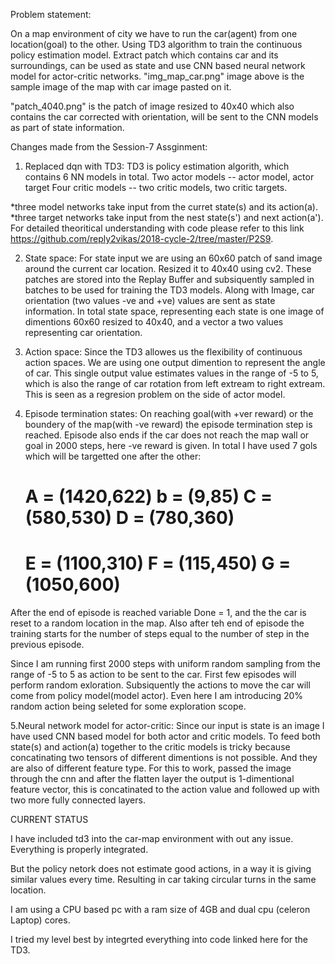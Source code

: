 Problem statement:

On a map environment of city we have to run the car(agent) from one location(goal) to the other.
Using TD3 algorithm to train the continuous policy estimation model.
Extract patch which contains car and its surroundings, can be used as state and use CNN based neural network model for actor-critic networks.
"img_map_car.png" image above is the sample image of the map with car image pasted on it.

"patch_4040.png" is the patch of image resized to 40x40 which also contains the car corrected with orientation, will be sent to the CNN models as part of state information.

Changes made from the Session-7 Assginment:

1. Replaced dqn with TD3: TD3 is policy estimation algorith, which contains 6 NN models in total. Two actor models -- actor model, actor target Four critic models -- two critic models, two critic targets.

*three model networks take input from the curret state(s) and its action(a). *three target networks take input from the nest state(s') and next action(a'). For detailed theoritical understanding with code please refer to this link https://github.com/reply2vikas/2018-cycle-2/tree/master/P2S9.

2. State space: For state input we are using an 60x60 patch of sand image around the current car location. Resized it to 40x40 using cv2. These patches are stored into the Replay Buffer and subsiquently sampled in batches to be used for training the TD3 models. Along with Image, car orientation (two values -ve and +ve) values are sent as state information. In total state space, representing each state is one image of dimentions 60x60 resized to 40x40, and a vector a two values representing car orientation.

3. Action space: Since the TD3 allowes us the flexibility of continuous action spaces. We are using one output dimention to represent the angle of car. This single output value estimates values in the range of -5 to 5, which is also the range of car rotation from left extream to right extream. This is seen as a regresion problem on the side of actor model.

4. Episode termination states: On reaching goal(with +ver reward) or the boundery of the map(with -ve reward) the episode termination step is reached. Episode also ends if the car does not reach the map wall or goal in 2000 steps, here -ve reward is given. In total I have used 7 gols which will be targetted one after the other:

    # A = (1420,622)  b = (9,85)  C = (580,530) D = (780,360) 
    # E = (1100,310) F = (115,450) G = (1050,600)
After the end of episode is reached variable Done = 1, and the the car is reset to a random location in the map. Also after teh end of episode the training starts for the number of steps equal to the number of step in the previous episode.

Since I am running first 2000 steps with uniform random sampling from the range of -5 to 5 as action to be sent to the car. First few episodes will perform random exloration. Subsiquently the actions to move the car will come from policy model(model actor). Even here I am introducing 20% random action being seleted for some exploration scope.

5.Neural network model for actor-critic: Since our input is state is an image I have used CNN based model for both actor and critic models. To feed both state(s) and action(a) together to the critic models is tricky because concatinating two tensors of different dimentions is not possible. And they are also of different feature type. For this to work, passed the image through the cnn and after the flatten layer the output is 1-dimentional feature vector, this is concatinated to the action value and followed up with two more fully connected layers.

CURRENT STATUS

I have included td3 into the car-map environment with out any issue. Everything is properly integrated.

But the policy netork does not estimate good actions, in a way it is giving similar values every time. Resulting in car taking circular turns in the same location.

I am using a CPU based pc with a ram size of 4GB and dual cpu (celeron Laptop) cores.

I tried my level best by integrted everything into code linked here for the TD3.
